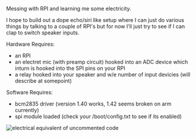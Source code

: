 Messing with RPI and learning me some electricity.

I hope to build out a dope echo/siri like setup where I can just do various things by talking to a couple of RPI's but for now I'll just try to see if I can clap to switch speaker inputs.

Hardware Requires:
* an RPI
* an electret mic (with preamp circuit) hooked into an ADC device which inturn is hooked into the SPI pins on your RPI
* a relay hooked into your speaker and w/e number of input devicies (will describe at somepoint)

Software Requires:
* bcm2835 driver (version 1.40 works, 1.42 seems broken on arm currently)
* spi module loaded (check your /boot/config.txt to see if its enabled)

![electrical equivalent of uncommented code](https://raw.github.com/snkz/metabee-rpi/master/mess.jpg) 
